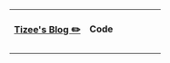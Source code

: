 <table>
<tr>
<td valign="top" width="50%">

#### <a href="https://tizee.github.io" target="_blank"> Tizee's Blog ✏️</a>

<!-- rss-start -->
<!-- rss-end -->
</td>

<td valign="top" width="50%">

#### Code
<!-- wakatime-start -->
<!-- wakatime-end -->
</td>
</tr>
<table>